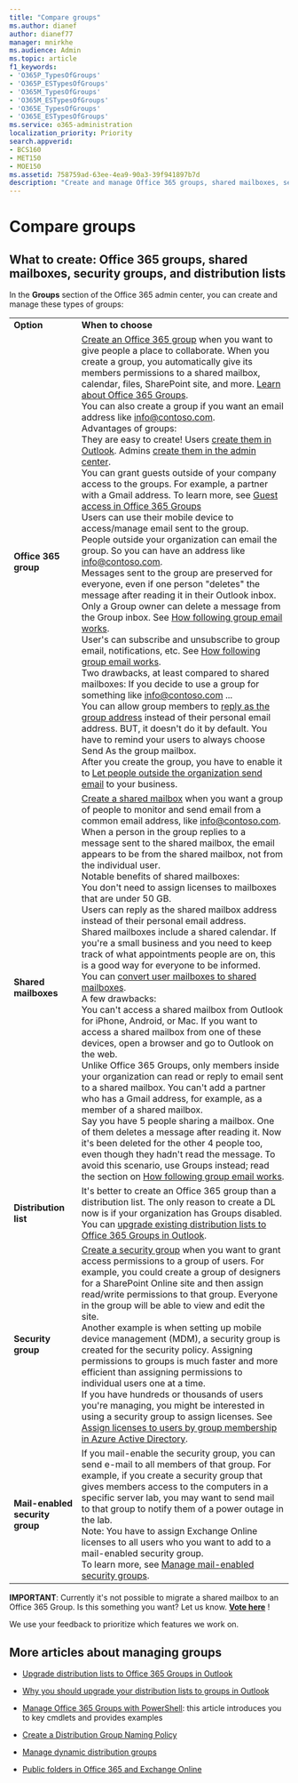 ```yaml
---
title: "Compare groups"
ms.author: dianef
author: dianef77
manager: mnirkhe
ms.audience: Admin
ms.topic: article
f1_keywords:
- 'O365P_TypesOfGroups'
- 'O365P_ESTypesOfGroups'
- 'O365M_TypesOfGroups'
- 'O365M_ESTypesOfGroups'
- 'O365E_TypesOfGroups'
- 'O365E_ESTypesOfGroups'
ms.service: o365-administration
localization_priority: Priority
search.appverid:
- BCS160
- MET150
- MOE150
ms.assetid: 758759ad-63ee-4ea9-90a3-39f941897b7d
description: "Create and manage Office 365 groups, shared mailboxes, security groups, and distribution lists."
---
```


# Compare groups

  
## What to create: Office 365 groups, shared mailboxes, security groups, and distribution lists

In the **Groups** section of the Office 365 admin center, you can create and manage these types of groups: 
  
|||
|:-----|:-----|
|**Option** <br/> |**When to choose** <br/> |
|**Office 365 group**  <br/> |[Create an Office 365 group](create-groups.md) when you want to give people a place to collaborate. When you create a group, you automatically give its members permissions to a shared mailbox, calendar, files, SharePoint site, and more. [Learn about Office 365 Groups](https://support.office.com/article/b565caa1-5c40-40ef-9915-60fdb2d97fa2.aspx).  <br/>  You can also create a group if you want an email address like info@contoso.com.  <br/>  Advantages of groups:  <br/>  They are easy to create! Users [create them in Outlook](https://support.office.com/article/7124dc4c-1de9-40d4-b096-e8add19209e9.aspx). Admins [create them in the admin center](create-groups.md).  <br/>  You can grant guests outside of your company access to the groups. For example, a partner with a Gmail address. To learn more, see [Guest access in Office 365 Groups](https://support.office.com/article/bfc7a840-868f-4fd6-a390-f347bf51aff6.aspx) <br/>  Users can use their mobile device to access/manage email sent to the group.  <br/>  People outside your organization can email the group. So you can have an address like info@contoso.com.  <br/>  Messages sent to the group are preserved for everyone, even if one person "deletes" the message after reading it in their Outlook inbox. Only a Group owner can delete a message from the Group inbox. See [How following group email works](create-groups.md#how-following-group-email-works).  <br/>  User's can subscribe and unsubscribe to group email, notifications, etc. See [How following group email works](create-groups.md#how-following-group-email-works).  <br/>  Two drawbacks, at least compared to shared mailboxes: If you decide to use a group for something like info@contoso.com ...  <br/>  You can allow group members to [reply as the group address](allow-members-to-send-as-or-send-on-behalf-of-group.md) instead of their personal email address. BUT, it doesn't do it by default. You have to remind your users to always choose Send As the group mailbox.  <br/>  After you create the group, you have to enable it to [Let people outside the organization send email](create-groups.md#let-people-outside-the-organization-email-the-group-such-as-infocontosocom) to your business.  <br/> |
|**Shared mailboxes**  <br/> |[Create a shared mailbox](../email/create-a-shared-mailbox.md) when you want a group of people to monitor and send email from a common email address, like info@contoso.com.  <br/>  When a person in the group replies to a message sent to the shared mailbox, the email appears to be from the shared mailbox, not from the individual user.  <br/>  Notable benefits of shared mailboxes:  <br/>  You don't need to assign licenses to mailboxes that are under 50 GB.  <br/>  Users can reply as the shared mailbox address instead of their personal email address.  <br/>  Shared mailboxes include a shared calendar. If you're a small business and you need to keep track of what appointments people are on, this is a good way for everyone to be informed.  <br/>  You can [convert user mailboxes to shared mailboxes](../email/convert-user-mailbox-to-shared-mailbox.md).  <br/>  A few drawbacks:  <br/>  You can't access a shared mailbox from Outlook for iPhone, Android, or Mac. If you want to access a shared mailbox from one of these devices, open a browser and go to Outlook on the web.  <br/>  Unlike Office 365 Groups, only members inside your organization can read or reply to email sent to a shared mailbox. You can't add a partner who has a Gmail address, for example, as a member of a shared mailbox.  <br/>  Say you have 5 people sharing a mailbox. One of them deletes a message after reading it. Now it's been deleted for the other 4 people too, even though they hadn't read the message. To avoid this scenario, use Groups instead; read the section on [How following group email works](create-groups.md#how-following-group-email-works).  <br/> |
|**Distribution list**  <br/> |It's better to create an Office 365 group than a distribution list. The only reason to create a DL now is if your organization has Groups disabled.  <br/> You can [upgrade existing distribution lists to Office 365 Groups in Outlook](../manage/upgrade-distribution-lists.md).  <br/> |
|**Security group**  <br/> |[Create a security group](../email/create-edit-or-delete-a-security-group.md) when you want to grant access permissions to a group of users. For example, you could create a group of designers for a SharePoint Online site and then assign read/write permissions to that group. Everyone in the group will be able to view and edit the site.  <br/> Another example is when setting up mobile device management (MDM), a security group is created for the security policy. Assigning permissions to groups is much faster and more efficient than assigning permissions to individual users one at a time.  <br/> If you have hundreds or thousands of users you're managing, you might be interested in using a security group to assign licenses. See [Assign licenses to users by group membership in Azure Active Directory](https://go.microsoft.com/fwlink/?linkid=856227).  <br/> |
|**Mail-enabled security group**  <br/> |If you mail-enable the security group, you can send e-mail to all members of that group. For example, if you create a security group that gives members access to the computers in a specific server lab, you may want to send mail to that group to notify them of a power outage in the lab.  <br/> Note: You have to assign Exchange Online licenses to all users who you want to add to a mail-enabled security group.  <br/> To learn more, see [Manage mail-enabled security groups](https://go.microsoft.com/fwlink/?linkid=856228).  <br/> |
   
 **IMPORTANT**: Currently it's not possible to migrate a shared mailbox to an Office 365 Group. Is this something you want? Let us know. **[Vote here](https://go.microsoft.com/fwlink/?linkid=871518)** ! 
  
We use your feedback to prioritize which features we work on. 
  
## More articles about managing groups

    
- [Upgrade distribution lists to Office 365 Groups in Outlook](../manage/upgrade-distribution-lists.md)
    
- [Why you should upgrade your distribution lists to groups in Outlook](https://support.office.com/article/7fb3d880-593b-4909-aafa-950dd50ce188.aspx)
    
- [Manage Office 365 Groups with PowerShell](https://support.office.com/article/aeb669aa-1770-4537-9de2-a82ac11b0540): this article introduces you to key cmdlets and provides examples
    
- [Create a Distribution Group Naming Policy](https://go.microsoft.com/fwlink/p/?LinkId=616615)
    
- [Manage dynamic distribution groups](https://technet.microsoft.com/en-us/library/bb123722%28v=exchg.150%29.aspx)
    
- [Public folders in Office 365 and Exchange Online](https://technet.microsoft.com/en-us/library/jj200758%28v=exchg.150%29.aspx)
    

